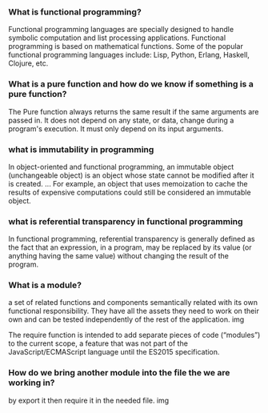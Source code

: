 ### What is functional programming?

Functional programming languages are specially designed to handle symbolic computation and list processing applications. Functional programming is based on mathematical functions. Some of the popular functional programming languages include: Lisp, Python, Erlang, Haskell, Clojure, etc.

### What is a pure function and how do we know if something is a pure function?

The Pure function always returns the same result if the same arguments are passed in. It does not depend on any state, or data, change during a program's execution. It must only depend on its input arguments.

### what is immutability in programming

In object-oriented and functional programming, an immutable object (unchangeable object) is an object whose state cannot be modified after it is created. ... For example, an object that uses memoization to cache the results of expensive computations could still be considered an immutable object.

### what is referential transparency in functional programming

In functional programming, referential transparency is generally defined as the fact that an expression, in a program, may be replaced by its value (or anything having the same value) without changing the result of the program.

### What is a module?

a set of related functions and components semantically related with its own functional responsibility. They have all the assets they need to work on their own and can be tested independently of the rest of the application. img

The require function is intended to add separate pieces of code (“modules”) to the current scope, a feature that was not part of the JavaScript/ECMAScript language until the ES2015 specification.

### How do we bring another module into the file the we are working in?
by export it then require it in the needed file. img